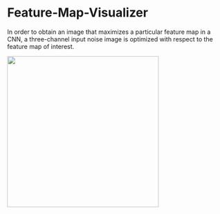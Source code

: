 # Feature-Map-Visualizer
In order to obtain an image that maximizes a particular feature map in a CNN, a three-channel input noise image is optimized with respect to the feature map of interest.

<img src="optimization_process.gif" width="350">
